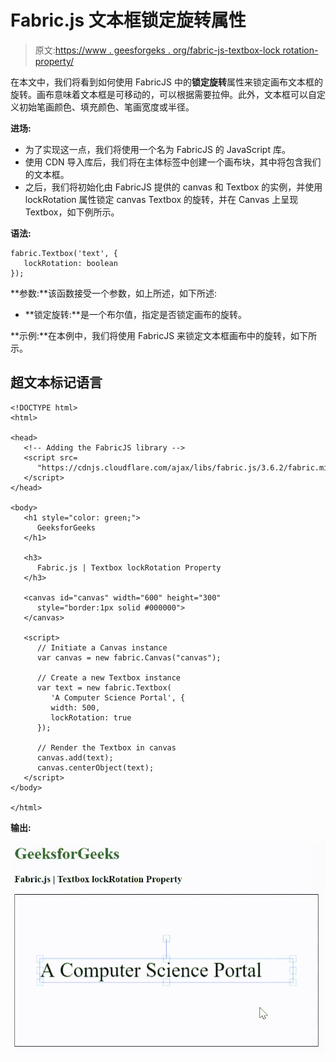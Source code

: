 # Fabric.js 文本框锁定旋转属性

> 原文:[https://www . geesforgeks . org/fabric-js-textbox-lock rotation-property/](https://www.geeksforgeeks.org/fabric-js-textbox-lockrotation-property/)

在本文中，我们将看到如何使用 FabricJS 中的**锁定旋转**属性来锁定画布文本框的旋转。画布意味着文本框是可移动的，可以根据需要拉伸。此外，文本框可以自定义初始笔画颜色、填充颜色、笔画宽度或半径。

**进场:**

*   为了实现这一点，我们将使用一个名为 FabricJS 的 JavaScript 库。
*   使用 CDN 导入库后，我们将在主体标签中创建一个画布块，其中将包含我们的文本框。
*   之后，我们将初始化由 FabricJS 提供的 canvas 和 Textbox 的实例，并使用 lockRotation 属性锁定 canvas Textbox 的旋转，并在 Canvas 上呈现 Textbox，如下例所示。

**语法:**

```
fabric.Textbox('text', {
   lockRotation: boolean
});
```

**参数:**该函数接受一个参数，如上所述，如下所述:

*   **锁定旋转:**是一个布尔值，指定是否锁定画布的旋转。

**示例:**在本例中，我们将使用 FabricJS 来锁定文本框画布中的旋转，如下所示。

## 超文本标记语言

```
<!DOCTYPE html>
<html>

<head>
   <!-- Adding the FabricJS library -->
   <script src=
      "https://cdnjs.cloudflare.com/ajax/libs/fabric.js/3.6.2/fabric.min.js">
   </script>
</head>

<body>
   <h1 style="color: green;">
      GeeksforGeeks
   </h1>

   <h3>
      Fabric.js | Textbox lockRotation Property
   </h3>

   <canvas id="canvas" width="600" height="300" 
      style="border:1px solid #000000">
   </canvas>

   <script>
      // Initiate a Canvas instance 
      var canvas = new fabric.Canvas("canvas");

      // Create a new Textbox instance 
      var text = new fabric.Textbox(
         'A Computer Science Portal', {
         width: 500,
         lockRotation: true
      });

      // Render the Textbox in canvas 
      canvas.add(text);
      canvas.centerObject(text);
   </script>
</body>

</html>
```

**输出:**

![](img/78244bb797fccf95335fa86e8a4d64a3.png)